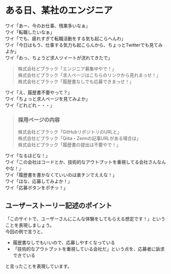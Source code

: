 # ある日、某社のエンジニア

ワイ「あー、今のお仕事、残業多いなぁ」  
ワイ「転職したいなぁ」  
ワイ「でも、疲れすぎて転職活動をする気も起こらへんわ」  
ワイ「今日はもう、仕事する気力も起こらんから、ちょっとTwitterでも見てみよか」  
ワイ「おっ、ちょうど求人ツイートが流れてきたで」

> 株式会社どブラック「エンジニア募集中やで！」  
> 株式会社どブラック「求人ページはこちらのリンクから見れまっせ！」  
> 株式会社どブラック「履歴書なしでも応募できまっせ！」

ワイ「え、履歴書不要やって？」  
ワイ「ちょっと求人ページを見てみよか」  
ワイ「どれどれ・・・」

> ### 採用ページの内容
> 株式会社どブラック「GitHubリポジトリのURLと」  
> 株式会社どブラック「Qiita・Zennの記事URLがある場合は」  
> 株式会社どブラック「履歴書の提出は不要やで！」

ワイ「なるほどな！」  
ワイ「この会社はコードとか、技術的なアウトプットを重視してる会社さんなんやな！」  
ワイ「履歴書を書かなくていいのは楽チンでええな！」  
ワイ「ほな、応募してみよか！」  
ワイ「応募ボタンをポチッ！」  

## ユーザーストーリー記述のポイント

「このサイトで、ユーザーさんにこんな体験をしてもらえる想定です！」ということを表現しましょう。  
今回の例で言うと、

- 履歴書なしでもいいので、応募しやすくなっている
- 「技術的なアウトプットを重視している会社だ」という点を、応募者に訴求できている

と言ったことを表現しています。
